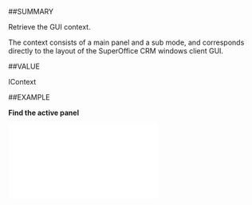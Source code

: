 
##SUMMARY


Retrieve the GUI context. 

The context consists of a main panel and a sub mode, and corresponds directly to the layout of the SuperOffice CRM windows client GUI. 



##VALUE

IContext


##EXAMPLE

**Find the active panel**



![](..\..\Examples\vbs\Application.SOContext.CurrentPanel.vbs.txt)

